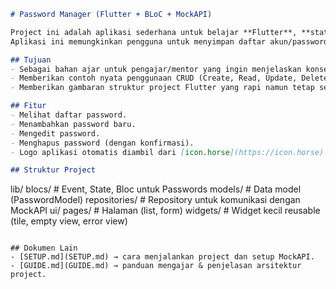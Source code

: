 ```markdown
# Password Manager (Flutter + BLoC + MockAPI)

Project ini adalah aplikasi sederhana untuk belajar **Flutter**, **state management dengan BLoC**, dan **CRUD menggunakan REST API** (MockAPI).  
Aplikasi ini memungkinkan pengguna untuk menyimpan daftar akun/password secara sederhana.

## Tujuan
- Sebagai bahan ajar untuk pengajar/mentor yang ingin menjelaskan konsep Flutter & BLoC.
- Memberikan contoh nyata penggunaan CRUD (Create, Read, Update, Delete) dengan REST API.
- Memberikan gambaran struktur project Flutter yang rapi namun tetap sederhana.

## Fitur
- Melihat daftar password.
- Menambahkan password baru.
- Mengedit password.
- Menghapus password (dengan konfirmasi).
- Logo aplikasi otomatis diambil dari [icon.horse](https://icon.horse).

## Struktur Project
```

lib/
blocs/          # Event, State, Bloc untuk Passwords
models/         # Data model (PasswordModel)
repositories/   # Repository untuk komunikasi dengan MockAPI
ui/
pages/        # Halaman (list, form)
widgets/      # Widget kecil reusable (tile, empty view, error view)

```

## Dokumen Lain
- [SETUP.md](SETUP.md) → cara menjalankan project dan setup MockAPI.  
- [GUIDE.md](GUIDE.md) → panduan mengajar & penjelasan arsitektur project.  
```

